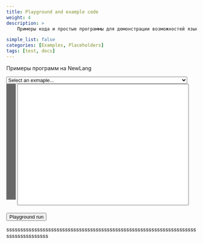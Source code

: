 ```yaml
---
title: Playground and example code
weight: 4
description: >
    Примеры кода и простые программы для демонстрации возможностей языка

simple_list: false
categories: [Examples, Placeholders]
tags: [test, docs]
---
```


Примеры программ на NewLang


<style>
    .rownr {width: 5%; overflow-y: hidden; background-color: rgb(105,105,105); color: white; 
           text-align: right; vertical-align:top; resize: none;}
    .txt {width: 90%; overflow-x: scroll; resize: none; font-family: monospace;}
    .out {width: 95%; font-family: monospace;}
    .error {background-color: rgb(255, 180, 180); }
</style>

<div>
<select class="c10" style="width: 95%;" onchange="SelectExample(this);" id="example_list"> 
    <option selected="selected" value="" id="example_start">Select an exmaple...</option>
    <option>Hello, world!</option>
    <option>Rational numbers without limitation of precision</option>
    <option>3</option>
    <option>4</option>
    <option>5</option>
</select>
<div>
    <textarea class="rownr" rows="20" 
    cols="3" value="1" readonly></textarea>
    <span>
        <textarea 
        class="txt" 
        rows="20" 
        id="playground"
        cols="150" 
        nowrap="nowrap" 
        wrap="off"
        autocomplete="off" 
        autocorrect="off" 
        autocapitalize="off" 
        spellcheck="false"
        onclick="selectionchanged(this)" 
        onkeyup="keyup(this,event)" 
        oninput="input_changed(this)" 
        onscroll="scroll_changed(this)"></textarea><br/><br/>
<!--            <label>Current position: 
        </label><input id="sel_in" style="border-style:none" readonly>  -->
    </span>
</div>

<div>
    <button onclick="run_playground()">Playground run</button>
    <label class="pg_out" style="display:none" >Playground version:</label>
    <input id="pg_version" class="pg_out" style="border-style:none; display:none" size="50" readonly>
</div>

<div id="pg_out_div" class="pg_out" style="display:none">
    <label>Output:</label>
    <textarea class="out" rows="5" value="" id="playground_out" style="font-family: monospace; resize: none" readonly ></textarea>
</div>
</div>


<script>

locations =[ "",
    "{{< source "hello.src" >}}",
    "{{< source "rational.src" >}}",

    /*option 3*/                 
    " This is template 3 that  will appear in a textarea keeping its formatting as  is. Donec tortor lorem,  ornare vitae commodo nec,  sagittis et nunc. Maecenas sagittis quam ",

    /*option 4*/                 
    "#!../output/nlc --eval-file\n\nprintf('Hello, world!');\n",

    /*option 5*/                 
    "etc...", ];

function SelectExample(sel){   

    srcLocation = locations[sel.selectedIndex];
    if (srcLocation != undefined && srcLocation != "") {
        obj = document.getElementById('playground');
        obj.value= locations    [sel.selectedIndex];
        input_changed(obj);
    } 
}



function populate_rownr(obj_rownr, cntline){
    obj_rownr.value = '';
    for (let i = 1; i <= cntline; i++) {
      obj_rownr.value += i;
      obj_rownr.value += '\n';
    }
}

function input_changed(obj_txt)
    {
        obj_rownr = obj_txt.parentElement.parentElement.getElementsByTagName('textarea')[0];
        cntline = obj_txt.value.split('\n').length
        if(cntline == 0) cntline = 1;
        tmp_arr = obj_rownr.value.split('\n');
        cntline_old = parseInt(tmp_arr[tmp_arr.length - 1], 10);
        // if there was a change in line count
        if(cntline != cntline_old)
        {
            obj_rownr.cols = cntline.toString().length; // new width of txt_rownr
            populate_rownr(obj_rownr, cntline);
            scroll_changed(obj_txt);
        }
        selectionchanged(obj_txt);
    }

function scroll_changed(obj_txt)
    {
        obj_rownr = obj_txt.parentElement.parentElement.getElementsByTagName('textarea')[0];
        scrollsync(obj_txt,obj_rownr);
    }
    
function scrollsync(obj1, obj2)
    {
        // scroll text in object id1 the same as object id2
        obj2.scrollTop = obj1.scrollTop;
    }


function selectionchanged(obj)
{
    /*
    var substr = obj.value.substring(0,obj.selectionStart).split('\n');
    var row = substr.length;
    var col = substr[substr.length-1].length;
    var tmpstr = '(' + row.toString() + ',' + col.toString() + ')';
    // if selection spans over
    if(obj.selectionStart != obj.selectionEnd)
    {
        substr = obj.value.substring(obj.selectionStart, obj.selectionEnd).split('\n');
        row += substr.length - 1;
        col = substr[substr.length-1].length;
        tmpstr += ' - (' + row.toString() + ',' + col.toString() + ')';
    }
    obj.parentElement.getElementsByTagName('input')[0].value = tmpstr;
    */
}

function keyup(obj, e)
{
    if(e.keyCode == 13 || (e.keyCode >= 33 && e.keyCode <= 40)){
        selectionchanged(obj, e.keyCode);
    }
        document.getElementById('example_list').value = "";
}





function run_playground(){   

    //document.getElementById('pg_out_div').style.display = 'none';

    for (let el of document.querySelectorAll('.pg_out')) {
        el.style.display="none";
    }

    // 1. Создаём новый XMLHttpRequest-объект
    let xhr = new XMLHttpRequest();
    xhr.timeout = 2000;
    xhr.responseType = 'json';

    let url =  new URL('/cgi-bin/playground.cgi?'+escape(document.getElementById('playground').value), 'http://localhost');
    //url.searchParams.set('q', document.getElementById('playground').value);

    // 2. Настраиваем его: GET-запрос по URL /article/.../load
    xhr.open('GET', url);

    // 3. Отсылаем запрос
    xhr.send();

    // 4. Этот код сработает после того, как мы получим ответ сервера
    xhr.onload = function() {
        out = document.getElementById('playground_out');
        out.value = unescape(xhr.response.out);
        //document.getElementById('playground_out').value = unescape(xhr.response.out);
        document.getElementById('pg_version').value = unescape(xhr.response.version);
        document.getElementById('pg_out_div').style.display = 'block';

        for (let el of document.querySelectorAll('.pg_out')) {
            el.style.display="";
        }

        if (xhr.status != 200) { // анализируем HTTP-статус ответа, если статус не 200, то произошла ошибка
              //alert(`Ошибка ${xhr.status}: ${xhr.statusText}`); // Например, 404: Not Found
            out.classList.add("error");
        } else { // если всё прошло гладко, выводим результат
              //alert(`Готово, получили ${xhr.response.length} байт`); // response -- это ответ сервера
            out.classList.remove("error");
        }
    };

    xhr.onprogress = function(event) {
      if (event.lengthComputable) {
        //alert(`Получено ${event.loaded} из ${event.total} байт`);
      } else {
        //alert(`Получено ${event.loaded} байт`); // если в ответе нет заголовка Content-Length
      }

    };

    xhr.onerror = function() {
        document.getElementById('playground_out').classList.add("error");
        
      //alert("Запрос не удался");
    };
}
</script>     


sssssssssssssssssssssssssssssssssssssssssssssssssssssssssssssssssssssssssssssssssss